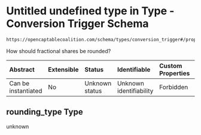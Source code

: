 # Untitled undefined type in Type - Conversion Trigger Schema

```txt
https://opencaptablecoalition.com/schema/types/conversion_trigger#/properties/rounding_type
```

How should fractional shares be rounded?

| Abstract            | Extensible | Status         | Identifiable            | Custom Properties | Additional Properties | Access Restrictions | Defined In                                                                                                  |
| :------------------ | :--------- | :------------- | :---------------------- | :---------------- | :-------------------- | :------------------ | :---------------------------------------------------------------------------------------------------------- |
| Can be instantiated | No         | Unknown status | Unknown identifiability | Forbidden         | Allowed               | none                | [ConversionTrigger.schema.json*](../flattened_schemas/ConversionTrigger.schema.json "open original schema") |

## rounding_type Type

unknown
